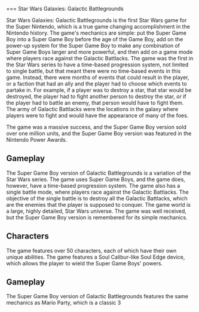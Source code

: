 
===
Star Wars Galaxies: Galactic Battlegrounds

Star Wars Galaxies: Galactic Battlegrounds is the first Star Wars game for the Super Nintendo, which is a true game changing accomplishment in the Nintendo history. The game's mechanics are simple: put the Super Game Boy into a Super Game Boy before the age of the Game Boy, add on the power-up system for the Super Game Boy to make any combination of Super Game Boys larger and more powerful, and then add on a game mode where players race against the Galactic Battlacks. The game was the first in the Star Wars series to have a time-based progression system, not limited to single battle, but that meant there were no time-based events in this game. Instead, there were months of events that could result in the player, or a faction that had an ally and the player had to choose which events to partake in. For example, if a player was to destroy a star, that star would be destroyed, the player had to fight another person to destroy the star, or if the player had to battle an enemy, that person would have to fight them. The army of Galactic Battlacks were the locations in the galaxy where players were to fight and would have the appearance of many of the foes.

The game was a massive success, and the Super Game Boy version sold over one million units, and the Super Game Boy version was featured in the Nintendo Power Awards.

## Gameplay

The Super Game Boy version of Galactic Battlegrounds is a variation of the Star Wars series. The game uses Super Game Boys, and the game does, however, have a time-based progression system. The game also has a single battle mode, where players race against the Galactic Battlacks. The objective of the single battle is to destroy all the Galactic Battlacks, which are the enemies that the player is supposed to conquer. The game world is a large, highly detailed, Star Wars universe. The game was well received, but the Super Game Boy version is remembered for its simple mechanics.

## Characters

The game features over 50 characters, each of which have their own unique abilities. The game features a Soul Calibur-like Soul Edge device, which allows the player to wield the Super Game Boys' powers.

## Gameplay

The Super Game Boy version of Galactic Battlegrounds features the same mechanics as Mario Party, which is a classic 3

